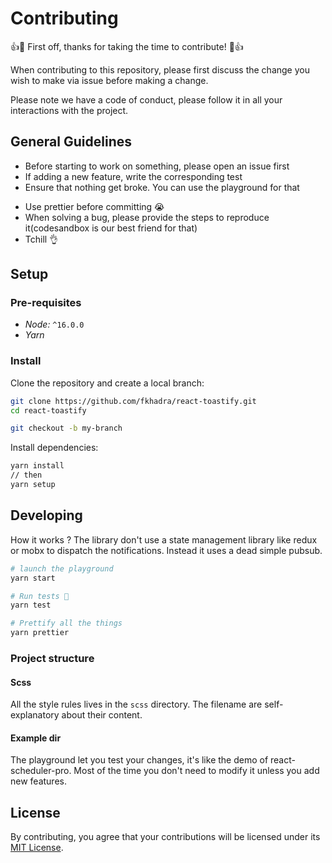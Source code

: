 # Contributing

:+1::tada: First off, thanks for taking the time to contribute! :tada::+1:

When contributing to this repository, please first discuss the change you wish to make via issue before making a change.

Please note we have a code of conduct, please follow it in all your interactions with the project.

## General Guidelines

- Before starting to work on something, please open an issue first
- If adding a new feature, write the corresponding test
- Ensure that nothing get broke. You can use the playground for that
<!-- - If applicable, update the [documentation](https://github.com/fkhadra/react-toastify-doc) -->
- Use prettier before committing 😭
- When solving a bug, please provide the steps to reproduce it(codesandbox is our best friend for that)
- Tchill 👌

## Setup

### Pre-requisites

- _Node:_ `^16.0.0`
- _Yarn_

### Install

Clone the repository and create a local branch:

```sh
git clone https://github.com/fkhadra/react-toastify.git
cd react-toastify

git checkout -b my-branch
```

Install dependencies:

```sh
yarn install
// then
yarn setup
```

## Developing

How it works ? The library don't use a state management library like redux or mobx to dispatch the notifications. Instead it uses a dead simple pubsub.

```sh
# launch the playground
yarn start

# Run tests 💩
yarn test

# Prettify all the things
yarn prettier
```

### Project structure

#### Scss

All the style rules lives in the `scss` directory. The filename are self-explanatory about their content.

#### Example dir

The playground let you test your changes, it's like the demo of react-scheduler-pro. Most of the time you don't need to modify it unless you add new features.

## License

By contributing, you agree that your contributions will be licensed under its [MIT License](https://github.com/Owais-Ahmed7/react-scheduler-pro/blob/main/LICENSE).
